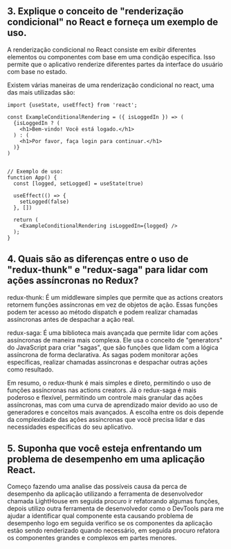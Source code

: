 ## 3. Explique o conceito de "renderização condicional" no React e forneça um exemplo de uso.

A renderização condicional no React consiste em exibir diferentes elementos ou componentes com base em uma condição específica. Isso permite que o aplicativo renderize diferentes partes da interface do usuário com base no estado.

Existem várias maneiras de uma renderização condicional no react, uma das mais utilizadas são:

```
import {useState, useEffect} from 'react';

const ExampleConditionalRendering = ({ isLoggedIn }) => (
  {isLoggedIn ? (
    <h1>Bem-vindo! Você está logado.</h1>
  ) : (
    <h1>Por favor, faça login para continuar.</h1>
  )}
)


// Exemplo de uso:
function App() {
  const [logged, setLogged] = useState(true)

  useEffect(() => {
    setLogged(false)
  }, [])

  return (
    <ExampleConditionalRendering isLoggedIn={logged} />
  );
}

```

## 4. Quais são as diferenças entre o uso de "redux-thunk" e "redux-saga" para lidar com ações assíncronas no Redux?

redux-thunk: É um middleware simples que permite que as actions creators retornem funções assíncronas em vez de objetos de ação. Essas funções podem ter acesso ao método dispatch e podem realizar chamadas assíncronas antes de despachar a ação real.

redux-saga: É uma biblioteca mais avançada que permite lidar com ações assíncronas de maneira mais complexa. Ele usa o conceito de "generators" do JavaScript para criar "sagas", que são funções que lidam com a lógica assíncrona de forma declarativa. As sagas podem monitorar ações específicas, realizar chamadas assíncronas e despachar outras ações como resultado.

Em resumo, o redux-thunk é mais simples e direto, permitindo o uso de funções assíncronas nas actions creators. Já o redux-saga é mais poderoso e flexível, permitindo um controle mais granular das ações assíncronas, mas com uma curva de aprendizado maior devido ao uso de generadores e conceitos mais avançados. A escolha entre os dois depende da complexidade das ações assíncronas que você precisa lidar e das necessidades específicas do seu aplicativo.

## 5. Suponha que você esteja enfrentando um problema de desempenho em uma aplicação React.

Começo fazendo uma analise das possíveis causa da perca de desempenho da aplicação utilizando a ferramenta de desenvolvedor chamada LightHouse em seguida procuro ir refatorando algumas funções, depois utilizo outra ferramenta de desenvolvedor como o DevTools para me ajudar a identificar qual componente esta causando problema de desempenho logo em seguida verifico se os componentes da aplicação estão sendo renderizado quando necessário,
em seguida procuro refatora os componentes grandes e complexos em partes menores.
